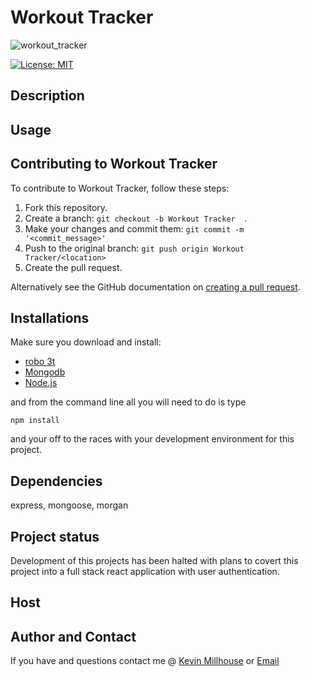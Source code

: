 # Workout Tracker
![workout_tracker](https://user-images.githubusercontent.com/37388720/120109948-9f02f580-c139-11eb-93be-de19351fee76.png)


[![License: MIT](https://img.shields.io/badge/License-MIT-yellow.svg)](https://opensource.org/licenses/MIT)

## Description
 

## Usage 
 

## Contributing to Workout Tracker  
To contribute to Workout Tracker, follow these steps:

1. Fork this repository.
2. Create a branch: `git checkout -b Workout Tracker  `.
3. Make your changes and commit them: `git commit -m '<commit_message>'`
4. Push to the original branch: `git push origin Workout Tracker/<location>`
5. Create the pull request.

Alternatively see the GitHub documentation on [creating a pull request](https://help.github.com/en/github/collaborating-with-issues-and-pull-requests/creating-a-pull-request).

## Installations
Make sure you download and install:
 * [robo 3t](https://robomongo.org/download)
 * [Mongodb](https://www.mongodb.com/try/download/community)
 * [Node.js](https://nodejs.org/en/download/)

and from the command line all you will need to do is type 
```
npm install
```
and your off to the races with your development environment for this project.

## Dependencies
express, mongoose, morgan

## Project status
Development of this projects has been halted with plans to covert this project into a full stack react application with user authentication.
## Host



## Author and Contact
If you have and questions contact me @
[Kevin Millhouse](https://github.com/MIllhouse36)
or [Email](https://millhousekevin@gmail.com)